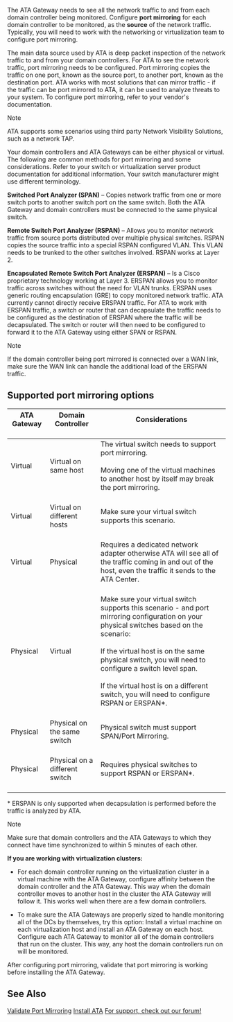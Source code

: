 The ATA Gateway needs to see all the network traffic to and from each domain controller being monitored. Configure **port mirroring** for each domain controller to be monitored, as the **source** of the network traffic. Typically, you will need to work with the networking or virtualization team to configure port mirroring.

The main data source used by ATA is deep packet inspection of the network traffic to and from your domain controllers. For ATA to see the network traffic, port mirroring needs to be configured. Port mirroring copies the traffic on one port, known as the source port, to another port, known as the destination port.  ATA works with most solutions that can mirror traffic - if the traffic can be port mirrored to ATA, it can be used to analyze threats to your system. To configure port mirroring, refer to your vendor's documentation.

> [!NOTE]
> ATA supports some scenarios using third party Network Visibility Solutions, such as a network TAP.

Your domain controllers and ATA Gateways can be either physical or virtual. The following are common methods for port mirroring and some considerations. Refer to your switch or virtualization server product documentation for additional information. Your switch manufacturer might use different terminology.

**Switched Port Analyzer (SPAN)** – Copies network traffic from one or more switch ports to another switch port on the same switch. Both the ATA Gateway and domain controllers must be connected to the same physical switch.

**Remote Switch Port Analyzer (RSPAN)**  – Allows you to monitor network traffic from source ports distributed over multiple physical switches. RSPAN copies the source traffic into a special RSPAN configured VLAN. This VLAN needs to be trunked to the other switches involved. RSPAN works at Layer 2.

**Encapsulated Remote Switch Port Analyzer (ERSPAN)** – Is a Cisco proprietary technology working at Layer 3. ERSPAN allows you to monitor traffic across switches without the need for VLAN trunks. ERSPAN uses generic routing encapsulation (GRE) to copy monitored network traffic. ATA currently cannot directly receive ERSPAN traffic. For ATA to work with ERSPAN traffic, a switch or router that can decapsulate the traffic needs to be configured as the destination of ERSPAN where the traffic will be decapsulated. The switch or router will then need to be configured to forward it to the ATA Gateway using either SPAN or RSPAN.

> [!NOTE]
> If the domain controller being port mirrored is connected over a WAN link, make sure the WAN link can handle the additional load of the ERSPAN traffic.

## Supported port mirroring options

|ATA Gateway <br /> <br />|Domain Controller <br /> <br />|Considerations <br /> <br />|
|---------------|---------------------|------------------|
|Virtual <br /> <br />|Virtual on same host <br /> <br />|The virtual switch needs to support port mirroring. <br /> <br />Moving one of the virtual machines to another host by itself may break the port mirroring. <br /> <br />|
|Virtual <br /> <br />|Virtual on different hosts <br /> <br />|Make sure your virtual switch supports this scenario. <br /> <br />|
|Virtual <br /> <br />|Physical <br /> <br />|Requires a dedicated network adapter otherwise ATA will see all of the traffic coming in and out of the host, even the traffic it sends to the ATA Center. <br /> <br />|
|Physical <br /> <br />|Virtual <br /> <br />|Make sure your virtual switch supports this scenario - and port mirroring configuration on your physical switches based on the scenario: <br /> <br />If the virtual host is on the same physical switch, you will need to configure a switch level span. <br /> <br />If the virtual host is on a different switch, you will need to configure RSPAN or ERSPAN&#42;. <br /> <br />|
|Physical <br /> <br />|Physical on the same switch <br /> <br />|Physical switch must support SPAN/Port Mirroring. <br /> <br />|
|Physical <br /> <br />|Physical on a different switch <br /> <br />|Requires physical switches to support RSPAN or ERSPAN&#42;. <br /> <br />|
&#42; ERSPAN is only supported when decapsulation is performed before the traffic is analyzed by ATA.

> [!NOTE]
> Make sure that domain controllers and the ATA Gateways to which they connect have time synchronized to within 5 minutes of each other.

**If you are working with virtualization clusters:**

- For each domain controller running on the virtualization cluster in a virtual machine with the ATA Gateway,  configure affinity between the domain controller and the ATA Gateway. This way when the domain controller moves to another host in the cluster the ATA Gateway will follow it. This works well when there are a few domain controllers.

- To make sure the ATA Gateways are properly sized to handle monitoring all of the DCs by themselves, try this option: Install a virtual machine on each virtualization host and install an ATA Gateway on each host. Configure each ATA Gateway to monitor all of the domain controllers  that run on the cluster. This way, any host the domain controllers run on will be monitored.

After configuring port mirroring, validate that port mirroring is working before installing the ATA Gateway.

## See Also
[Validate Port Mirroring](../Topic/Validate_Port_Mirroring.md)
[Install ATA](../Topic/Install_ATA.md)
[For support, check out our forum!](https://social.technet.microsoft.com/Forums/security/en-US/home?forum=mata)

